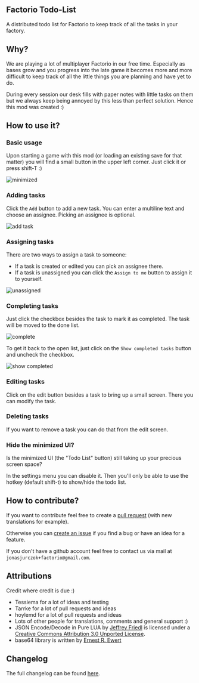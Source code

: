 Factorio Todo-List
------------------

A distributed todo list for Factorio to keep track of all the tasks in your factory.

## Why?

We are playing a lot of multiplayer Factorio in our free time.
Especially as bases grow and you progress into the late game it becomes more and more
difficult to keep track of all the little things you are planning and have yet to do.

During every session our desk fills with paper notes with little tasks on them but we
always keep being annoyed by this less than perfect solution. Hence this mod was created :)

## How to use it?

### Basic usage

Upon starting a game with this mod (or loading an existing save for that matter) you will
find a small button in the upper left corner. Just click it or press shift-T :)

![minimized](https://github.com/JonasJurczok/factorio-todo-list/blob/master/img/minimized.png)

### Adding tasks

Click the `Add` button to add a new task.
You can enter a multiline text and choose an assignee. Picking an assignee is optional.

![add task](https://github.com/JonasJurczok/factorio-todo-list/blob/master/img/add%20task.png)

### Assigning tasks

There are two ways to assign a task to someone:

* If a task is created or edited you can pick an assignee there.
* If a task is unassigned you can click the `Assign to me` button to assign it to yourself.

![unassigned](https://github.com/JonasJurczok/factorio-todo-list/blob/master/img/maximized%20unassigned.png)

### Completing tasks

Just click the checkbox besides the task to mark it as completed.
The task will be moved to the done list.

![complete](https://github.com/JonasJurczok/factorio-todo-list/blob/master/img/maximized%20complete.png)

To get it back to the open list, just click on the `Show completed tasks` button and uncheck the checkbox.

![show completed](https://github.com/JonasJurczok/factorio-todo-list/blob/master/img/show%20completed.png)

### Editing tasks

Click on the edit button besides a task to bring up a small screen.
There you can modify the task.

### Deleting tasks
If you want to remove a task you can do that from the edit screen.

### Hide the minimized UI?

Is the minimized UI (the "Todo List" button) still taking up your precious
screen space?

In the settings menu you can disable it. Then you'll only
be able to use the hotkey (default shift-t) to show/hide the todo list.

## How to contribute?

If you want to contribute feel free to create a [pull request](https://github.com/JonasJurczok/factorio-todo-list/pulls) (with new translations for example).

Otherwise you can [create an issue](https://github.com/JonasJurczok/factorio-todo-list/issue) if you find a bug or have
an idea for a feature.

If you don't have a github account feel free to contact us via mail at `jonasjurczok+factorio@gmail.com`.

## Attributions
Credit where credit is due :)

* Tessiema for a lot of ideas and testing
* Tarrke for a lot of pull requests and ideas
* hoylemd for a lot of pull requests and ideas
* Lots of other people for translations, comments and general support :)
* JSON Encode/Decode in Pure LUA by [Jeffrey Friedl](http://regex.info/blog/lua/json) is licensed under a [Creative Commons Attribution 3.0 Unported License](http://creativecommons.org/licenses/by/3.0/deed.en_US).
* base64 library is written by [Ernest R. Ewert](https://github.com/ErnieE5/ee5_base64)

## Changelog
The full changelog can be found [here](https://github.com/JonasJurczok/factorio-todo-list/blob/master/changelog.txt).
